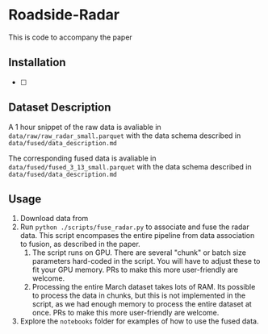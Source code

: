 # Roadside-Radar

This is code to accompany the paper <TODO>


## Installation

- [ ]


## Dataset Description

A 1 hour snippet of the raw data is avaliable in `data/raw/raw_radar_small.parquet` with the data schema described in `data/fused/data_description.md`

The corresponding fused data is avaliable in `data/fused/fused_3_13_small.parquet` with the data schema described in `data/fused/data_description.md`

## Usage

1. Download data from <TODO>
2. Run `python ./scripts/fuse_radar.py` to associate and fuse the radar data. This script encompases the entire pipeline from data association to fusion, as described in the paper.
   1. The script runs on GPU. There are several "chunk" or batch size parameters hard-coded in the script. You will have to adjust these to fit your GPU memory. PRs to make this more user-friendly are welcome.
   2. Processing the entire March dataset takes lots of RAM. Its possible to process the data in chunks, but this is not implemented in the script, as we had enough memory to process the entire dataset at once. PRs to make this more user-friendly are welcome.
3. Explore the `notebooks` folder for examples of how to use the fused data.